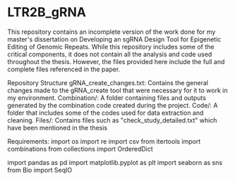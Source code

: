 # LTR2B_gRNA
This repository contains an incomplete version of the work done for my master's dissertation on Developing an sgRNA Design Tool for Epigenetic Editing of Genomic Repeats. While this repository includes some of the critical components, it does not contain all the analysis and code used throughout the thesis. However, the files provided here include the full and complete files referenced in the paper.

Repository Structure
gRNA_create_changes.txt: Contains the general changes made to the gRNA_create tool that were necessary for it to work in my environment.
Combination/: A folder containing files and outputs generated by the combination code created during the project.
Code/: A folder that includes some of the codes used for data extraction and cleaning.
Files/: Contains files such as "check_study_detailed.txt" which have been mentioned in the thesis

Requirements:
import os
import re
import csv
from itertools import combinations
from collections import OrderedDict

import pandas as pd
import matplotlib.pyplot as plt
import seaborn as sns
from Bio import SeqIO
